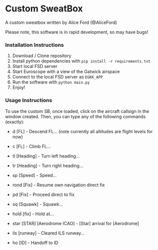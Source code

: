 # Custom SweatBox

A custom sweatbox written by Alice Ford (@AliceFord)

Please note, this software is in rapid development, so may have bugs!

### Installation Instructions

1. Download / Clone repository
2. Install python dependencies with `pip install -r requirements.txt`
3. Start local FSD server
4. Start Euroscope with a view of the Gatwick airspace
5. Connect to the local FSD server as `EGKK_APP`
6. Run the software with `python main.py`
7. Enjoy!

### Usage Instructions

To use the custom SB, once loaded, click on the aircraft callsign in the window created. Then, you can type any of the following commands (exactly):

- d [FL] - Descend FL... (note currently all altitudes are flight levels for now)
- c [FL] - Climb FL...
- tl [Heading] - Turn left heading...
- tr [Heading] - Turn right heading...
- sp [Speed] - Speed...
- rond [Fix] - Resume own navigation direct fix
- pd [Fix] - Proceed direct to fix
- sq [Squawk] - Squawk...
- hold [fix] - Hold at...

- star [STAR] [Aerodrome ICAO] - [Star] arrival for [Aerodrome]
- ils [runway] - Cleared ILS runway...

- ho [ID] - Handoff to ID
